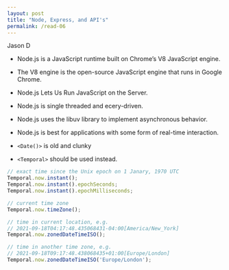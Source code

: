 ```yaml
---
layout: post
title: "Node, Express, and API's"
permalink: /read-06
---
```

Jason D


* Node.js is a JavaScript runtime built on Chrome’s V8 JavaScript engine.
* The V8 engine is the open-source JavaScript engine that runs in Google Chrome.
* Node.js Lets Us Run JavaScript on the Server.
* Node.js is single threaded and ecery-driven.
* Node.js uses the libuv library to implement asynchronous behavior.
* Node.js is best for applications with some form of real-time interaction.

* `<Date()>` is old and clunky
* `<Temporal>` should be used instead.
```javascript
// exact time since the Unix epoch on 1 Janary, 1970 UTC
Temporal.now.instant();
Temporal.now.instant().epochSeconds;
Temporal.now.instant().epochMilliseconds;

// current time zone
Temporal.now.timeZone();

// time in current location, e.g.
// 2021-09-18T04:17:48.435068431-04:00[America/New_York]
Temporal.now.zonedDateTimeISO();

// time in another time zone, e.g.
// 2021-09-18T09:17:48.438068435+01:00[Europe/London]
Temporal.now.zonedDateTimeISO('Europe/London');

```